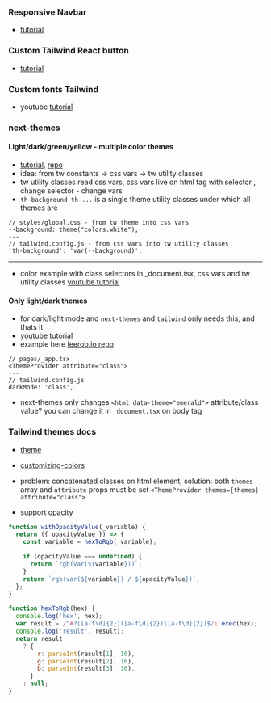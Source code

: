 ### Responsive Navbar

- [tutorial](https://www.notimedad.dev/responsive-navbar-tailwind-react/#Products)

### Custom Tailwind React button

- [tutorial](https://www.luckymedia.dev/blog/creating-a-reusable-button-component-with-react-and-tailwind)

### Custom fonts Tailwind

- youtube [tutorial](https://www.youtube.com/watch?v=sOnBG2wUm1s)

### next-themes

#### Light/dark/green/yellow - multiple color themes

- [tutorial](https://darrenwhite.dev/blog/nextjs-tailwindcss-theming), [repo](https://github.com/dwhiteGUK/dlw-nextjs-tailwindcss-theming)
- idea: from tw constants -> css vars -> tw utility classes
- tw utility classes read css vars, css vars live on html tag with selector <html attribute>, change selector - change vars
- `th-background th-...` is a single theme utility classes under which all themes are

```
// styles/global.css - from tw theme into css vars
--background: theme("colors.white");
---
// tailwind.config.js - from css vars into tw utility classes
'th-background': 'var(--background)',

```

---

- color example with class selectors in \_document.tsx, css vars and tw utility classes [youtube tutorial](https://www.youtube.com/watch?v=e6ExRHx9bo4)

#### Only light/dark themes

- for dark/light mode and `next-themes` and `tailwind` only needs this, and thats it
- [youtube tutorial](https://www.youtube.com/watch?v=1q5oOZE6o4c)
- example here [leerob.io repo](https://github.dev/leerob/leerob.io/)

```
// pages/_app.tsx
<ThemeProvider attribute="class">
---
// tailwind.config.js
darkMode: 'class',
```

- next-themes only changes `<html data-theme="emerald">` attribute/class value? you can change it in `_document.tsx` on body tag

### Tailwind themes docs

- [theme](https://tailwindcss.com/docs/theme)
- [customizing-colors](https://tailwindcss.com/docs/customizing-colors)
- problem: concatenated classes on html element, solution: both `themes` array and `attribute` props must be set `<ThemeProvider themes={themes} attribute="class">`

- support opacity

```js
function withOpacityValue(_variable) {
  return ({ opacityValue }) => {
    const variable = hexToRgb(_variable);

    if (opacityValue === undefined) {
      return `rgb(var(${variable}))`;
    }
    return `rgb(var(${variable}) / ${opacityValue})`;
  };
}

function hexToRgb(hex) {
  console.log('hex', hex);
  var result = /^#?([a-f\d]{2})([a-f\d]{2})([a-f\d]{2})$/i.exec(hex);
  console.log('result', result);
  return result
    ? {
        r: parseInt(result[1], 16),
        g: parseInt(result[2], 16),
        b: parseInt(result[3], 16),
      }
    : null;
}
```
